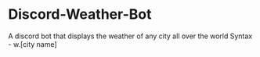 # Discord-Weather-Bot
A discord bot that displays the weather of any city all over the world
Syntax - w.[city name]

